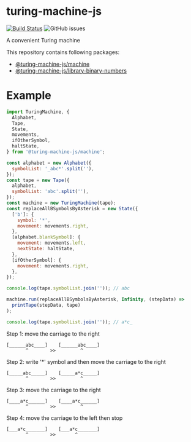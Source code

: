 # turing-machine-js

[![Build Status](https://travis-ci.com/mellonis/turing-machine-js.svg?branch=master)](https://travis-ci.com/mellonis/turing-machine-js)
![GitHub issues](https://img.shields.io/github/issues/mellonis/turing-machine-js)

A convenient Turing machine

This repository contains following packages:
* [@turing-machine-js/machine](https://github.com/mellonis/turing-machine-js/tree/master/packages/machine)
* [@turing-machine-js/library-binary-numbers](https://github.com/mellonis/turing-machine-js/tree/master/packages/library-binary-numbers)

# Example

```javascript
import TuringMachine, {
  Alphabet,
  Tape,
  State,
  movements,
  ifOtherSymbol,
  haltState,
} from '@turing-machine-js/machine';

const alphabet = new Alphabet({
  symbolList: '_abc*'.split(''),
});
const tape = new Tape({
  alphabet,
  symbolList: 'abc'.split(''),
});
const machine = new TuringMachine(tape);
const replaceAllBSymbolsByAsterisk = new State({
  ['b']: {
    symbol: '*',
    movement: movements.right,
  },
  [alphabet.blankSymbol]: {
    movement: movements.left,
    nextState: haltState,
  },
  [ifOtherSymbol]: {
    movement: movements.right,
  },
});

console.log(tape.symbolList.join('')); // abc

machine.run(replaceAllBSymbolsByAsterisk, Infinity, (stepData) =>
  printTape(stepData, tape)
);

console.log(tape.symbolList.join('')); // a*c_
```

Step 1: move the carriage to the right

    [______abc____]    [______abc____]
           ^        >>         ^     
    
Step 2: write '*' symbol and then move the carriage to the right

    [_____abc_____]    [_____a*c_____]
           ^        >>         ^     
    
Step 3: move the carriage to the right

    [____a*c______]    [____a*c______]
           ^        >>         ^     
    
Step 4: move the carriage to the left then stop

    [___a*c_______]    [___a*c_______]
           ^        >>       ^   

